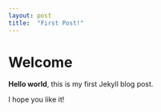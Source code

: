 ```yaml
---
layout: post
title:  "First Post!"
---
```


# Welcome

**Hello world**, this is my first Jekyll blog post.

I hope you like it!
